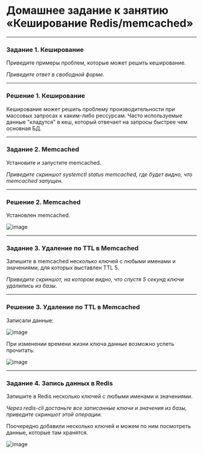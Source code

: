 # Домашнее задание к занятию «Кеширование Redis/memcached»

---

### Задание 1. Кеширование 

Приведите примеры проблем, которые может решить кеширование. 

*Приведите ответ в свободной форме.*

---

### Решение 1. Кеширование 

Кеширование может решить проблему производительности при массовых запросах к каким-либо рессурсам. Часто используемые данные "кладутся" в кеш, который отвечает на запросы быстрее чем основная БД. 

---

### Задание 2. Memcached

Установите и запустите memcached.

*Приведите скриншот systemctl status memcached, где будет видно, что memcached запущен.*


---

### Решение 2. Memcached

Установлен memcached.

![image](https://github.com/SKA1010/hw_redis-memcached/assets/125235217/78dfb5d7-26dd-4abe-8e6c-86e9c498fa53)

---
### Задание 3. Удаление по TTL в Memcached

Запишите в memcached несколько ключей с любыми именами и значениями, для которых выставлен TTL 5. 

*Приведите скриншот, на котором видно, что спустя 5 секунд ключи удалились из базы.*

---

### Решение 3. Удаление по TTL в Memcached

Записали данные:

![image](https://github.com/SKA1010/hw_redis-memcached/assets/125235217/aae86307-1ffe-4d76-9052-416e19347bfe)

При изменении времени жизни ключа данные возможно успеть прочитать:

![image](https://github.com/SKA1010/hw_redis-memcached/assets/125235217/e5f65e32-e4c0-4d91-b73c-9bfe5b77108e)

---

### Задание 4. Запись данных в Redis

Запишите в Redis несколько ключей с любыми именами и значениями. 

*Через redis-cli достаньте все записанные ключи и значения из базы, приведите скриншот этой операции.*

Поочередно добавили несколько ключей и можем по ним посмотреть данные, которые там хранятся.

![image](https://github.com/SKA1010/hw_redis-memcached/assets/125235217/298948cc-192f-42e3-bd74-1462c0353b7d)

